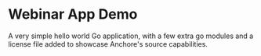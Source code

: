 # Webinar App Demo

A very simple hello world Go application, with a few extra go modules and a license file added to showcase Anchore's source capabilities. 